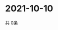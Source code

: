 # 2021-10-10
  共 0条

  <!-- BEGIN -->
  <!-- 最后更新时间Sun Oct 10 2021 14:02:21 GMT+0000 (Coordinated Universal Time) -->
  
  <!-- END -->
  
  
